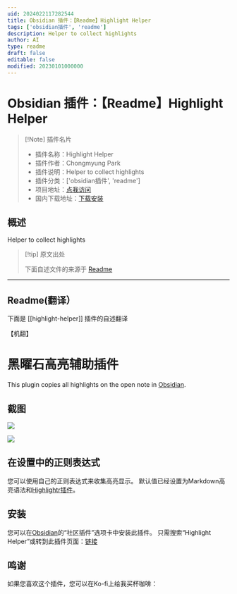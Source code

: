 ```yaml
---
uid: 2024022117282544
title: Obsidian 插件：【Readme】Highlight Helper
tags: ['obsidian插件', 'readme']
description: Helper to collect highlights
author: AI
type: readme
draft: false
editable: false
modified: 20230101000000
---
```


# Obsidian 插件：【Readme】Highlight Helper

> [!Note] 插件名片
> - 插件名称：Highlight Helper
> - 插件作者：Chongmyung Park
> - 插件说明：Helper to collect highlights
> - 插件分类：['obsidian插件', 'readme']
> - 项目地址：[点我访问](https://github.com/byfun/obsidian-highlight-helper)
> - 国内下载地址：[下载安装](https://pkmer.cn/products/plugin/pluginMarket/?highlight-helper)

## 概述

Helper to collect highlights



> [!tip] 原文出处
> 
>下面自述文件的来源于 [Readme](https://ghproxy.net/https://raw.githubusercontent.com/byfun/obsidian-highlight-helper/main/README.md)
> 

---

## Readme(翻译）

下面是 [[highlight-helper]] 插件的自述翻译

【机翻】
# 黑曜石高亮辅助插件

This plugin copies all highlights on the open note in [Obsidian](https://obsidian.md/).
## 截图
![](https://cdn.pkmer.cn/covers/highlight-helper_2_0.jpeg!pkmer)

![](https://cdn.pkmer.cn/covers/highlight-helper_2_1.gif!pkmer)
## 在设置中的正则表达式
您可以使用自己的正则表达式来收集高亮显示。
默认值已经设置为Markdown高亮语法和[Highlightr插件](https://obsidian.md/plugins?id=highlightr-plugin)。
## 安装
您可以在[Obsidian](https://obsidian.md/)的“社区插件”选项卡中安装此插件。
只需搜索“Highlight Helper”或转到此插件页面：[链接](https://obsidian.md/plugins?id=highlight-helper)
## 鸣谢
如果您喜欢这个插件，您可以在Ko-fi上给我买杯咖啡：<br>




